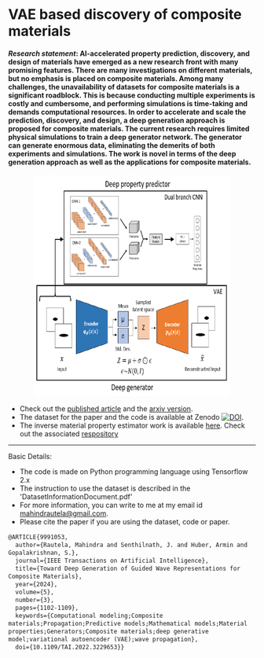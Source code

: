 # VAE based discovery of composite materials
#### *Research statement*: AI-accelerated property prediction, discovery, and design of materials have emerged as a new research front with many promising features. There are many investigations on different materials, but no emphasis is placed on composite materials. Among many challenges, the unavailability of datasets for composite materials is a significant roadblock. This is because conducting multiple experiments is costly and cumbersome, and performing simulations is time-taking and demands computational resources. In order to accelerate and scale the prediction, discovery, and design, a deep generation approach is proposed for composite materials. The current research requires limited physical simulations to train a deep generator network. The generator can generate enormous data, eliminating the demerits of both experiments and simulations. The work is novel in terms of the deep generation approach as well as the applications for composite materials.

<p align="center">
  <img src="images/VAE.png" width="400" height="450" />
</p>


* Check out the [published article](https://ieeexplore.ieee.org/abstract/document/9991053) and the [arxiv version](https://arxiv.org/abs/2212.06365).
* The dataset for the paper and the code is available at Zenodo <a href="https://doi.org/10.5281/zenodo.7301863"><img src="https://zenodo.org/badge/DOI/10.5281/zenodo.7301863.svg" alt="DOI"></a>. 
* The inverse material property estimator work is available [here](https://doi.org/10.1080/15376494.2021.1982090). Check out the associated [respository](https://github.com/mahindrautela/MatChar_dualCNN)

------------------------------------------------------------------------------------------------------------------------------------------------------
Basic Details:
* The code is made on Python programming language using Tensorflow 2.x
* The instruction to use the dataset is described in the 'DatasetInformationDocument.pdf'
* For more information, you can write to me at my email id mahindrautela@gmail.com.
* Please cite the paper if you are using the dataset, code or paper.
```
@ARTICLE{9991053,
  author={Rautela, Mahindra and Senthilnath, J. and Huber, Armin and Gopalakrishnan, S.},
  journal={IEEE Transactions on Artificial Intelligence}, 
  title={Toward Deep Generation of Guided Wave Representations for Composite Materials}, 
  year={2024},
  volume={5},
  number={3},
  pages={1102-1109},
  keywords={Computational modeling;Composite materials;Propagation;Predictive models;Mathematical models;Material properties;Generators;Composite materials;deep generative model;variational autoencoder (VAE);wave propagation},
  doi={10.1109/TAI.2022.3229653}}
```
